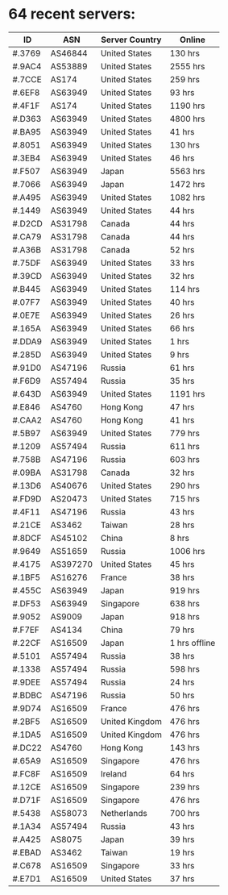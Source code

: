 # 64 recent servers:

| ID | ASN | Server Country | Online |
| ------ | ------ | ------ | ------ |
| #.3769 | AS46844 | United States | 130 hrs |
| #.9AC4 | AS53889 | United States | 2555 hrs |
| #.7CCE | AS174 | United States | 259 hrs |
| #.6EF8 | AS63949 | United States | 93 hrs |
| #.4F1F | AS174 | United States | 1190 hrs |
| #.D363 | AS63949 | United States | 4800 hrs |
| #.BA95 | AS63949 | United States | 41 hrs |
| #.8051 | AS63949 | United States | 130 hrs |
| #.3EB4 | AS63949 | United States | 46 hrs |
| #.F507 | AS63949 | Japan | 5563 hrs |
| #.7066 | AS63949 | Japan | 1472 hrs |
| #.A495 | AS63949 | United States | 1082 hrs |
| #.1449 | AS63949 | United States | 44 hrs |
| #.D2CD | AS31798 | Canada | 44 hrs |
| #.CA79 | AS31798 | Canada | 44 hrs |
| #.A36B | AS31798 | Canada | 52 hrs |
| #.75DF | AS63949 | United States | 33 hrs |
| #.39CD | AS63949 | United States | 32 hrs |
| #.B445 | AS63949 | United States | 114 hrs |
| #.07F7 | AS63949 | United States | 40 hrs |
| #.0E7E | AS63949 | United States | 26 hrs |
| #.165A | AS63949 | United States | 66 hrs |
| #.DDA9 | AS63949 | United States | 1 hrs |
| #.285D | AS63949 | United States | 9 hrs |
| #.91D0 | AS47196 | Russia | 61 hrs |
| #.F6D9 | AS57494 | Russia | 35 hrs |
| #.643D | AS63949 | United States | 1191 hrs |
| #.E846 | AS4760 | Hong Kong | 47 hrs |
| #.CAA2 | AS4760 | Hong Kong | 41 hrs |
| #.5B97 | AS63949 | United States | 779 hrs |
| #.1209 | AS57494 | Russia | 611 hrs |
| #.758B | AS47196 | Russia | 603 hrs |
| #.09BA | AS31798 | Canada | 32 hrs |
| #.13D6 | AS40676 | United States | 290 hrs |
| #.FD9D | AS20473 | United States | 715 hrs |
| #.4F11 | AS47196 | Russia | 43 hrs |
| #.21CE | AS3462 | Taiwan | 28 hrs |
| #.8DCF | AS45102 | China | 8 hrs |
| #.9649 | AS51659 | Russia | 1006 hrs |
| #.4175 | AS397270 | United States | 45 hrs |
| #.1BF5 | AS16276 | France | 38 hrs |
| #.455C | AS63949 | Japan | 919 hrs |
| #.DF53 | AS63949 | Singapore | 638 hrs |
| #.9052 | AS9009 | Japan | 918 hrs |
| #.F7EF | AS4134 | China | 79 hrs |
| #.22CF | AS16509 | Japan | 1 hrs offline |
| #.5101 | AS57494 | Russia | 38 hrs |
| #.1338 | AS57494 | Russia | 598 hrs |
| #.9DEE | AS57494 | Russia | 24 hrs |
| #.BDBC | AS47196 | Russia | 50 hrs |
| #.9D74 | AS16509 | France | 476 hrs |
| #.2BF5 | AS16509 | United Kingdom | 476 hrs |
| #.1DA5 | AS16509 | United Kingdom | 476 hrs |
| #.DC22 | AS4760 | Hong Kong | 143 hrs |
| #.65A9 | AS16509 | Singapore | 476 hrs |
| #.FC8F | AS16509 | Ireland | 64 hrs |
| #.12CE | AS16509 | Singapore | 239 hrs |
| #.D71F | AS16509 | Singapore | 476 hrs |
| #.5438 | AS58073 | Netherlands | 700 hrs |
| #.1A34 | AS57494 | Russia | 43 hrs |
| #.A425 | AS8075 | Japan | 39 hrs |
| #.EBAD | AS3462 | Taiwan | 19 hrs |
| #.C678 | AS16509 | Singapore | 33 hrs |
| #.E7D1 | AS16509 | United States | 37 hrs |

